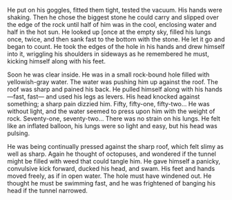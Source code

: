 He put on his goggles, fitted them tight, tested the vacuum. His hands were shaking. Then he chose the biggest stone he could carry and  slipped over the edge of the rock until half of him was in the cool, enclosing water and half in the hot sun. He looked up [once at the empty sky, filled his lungs once, twice, and then sank fast to the bottom with the stone. He let it go and began to count. He took the edges of the hole in his hands and drew himself into it, wriggling his shoulders in sideways as he remembered he must, kicking himself
along with his feet.



Soon he was clear inside. He was in a small rock-bound hole filled with yellowish-gray water. The water was pushing him up against the roof. The roof was sharp and pained his back. He pulled himself along with his hands—fast, fast— and used his legs as levers. His head knocked against something; a sharp pain dizzied him. Fifty, fifty-one, fifty-two… He was without light, and the water seemed to press upon him with the weight of rock. Seventy-one, seventy-two… There was no strain on his lungs. He felt like an inflated balloon, his lungs were so light and easy, but his head was pulsing.



He was being continually pressed against the sharp roof, which felt slimy as well as sharp. Again he thought of octopuses, and wondered if the tunnel might be filled with weed that could tangle him. He gave himself a panicky, convulsive kick forward, ducked his head, and swam. His feet and hands moved freely, as if in open water. The hole must have windened out. He thought he must be swimming fast, and he was frightened of banging his head if the tunnel narrowed.